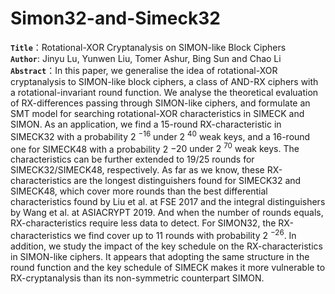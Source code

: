 # Simon32-and-Simeck32
**`Title`**：Rotational-XOR Cryptanalysis on SIMON-like Block Ciphers  
**`Author`**: Jinyu Lu, Yunwen Liu, Tomer Ashur, Bing Sun and Chao Li   
**`Abstract`**：In this paper, we generalise the idea of rotational-XOR cryptanalysis to SIMON-like block ciphers, a class of AND-RX ciphers with a rotational-invariant round function. We analyse the theoretical evaluation of RX-differences passing through SIMON-like ciphers, and formulate an SMT model for searching rotational-XOR characteristics in SIMECK and SIMON. As an application, we find a 15-round
RX-characteristic in SIMECK32 with a probability 2 <sup>−16</sup> under 2 <sup>40</sup> weak keys, and a 16-round one for SIMECK48 with a probability 2 <suo>−20</sup> under 2 <sup>70</sup> weak keys. The characteristics can be further extended to 19/25 rounds for SIMECK32/SIMECK48, respectively. As far as we know, these RX-characteristics are the longest distinguishers found for SIMECK32 and SIMECK48, which cover more rounds than the best differential characteristics found by Liu et al. at FSE 2017 and the integral distinguishers by Wang et al. at ASIACRYPT 2019. And when the number of rounds equals, RX-characteristics require less data to detect. For SIMON32, the RX-characteristics we find cover up to 11 rounds with probability 2 <sup>−26</sup>. In addition, we study the impact of the key schedule on the RX-characteristics in SIMON-like ciphers. It appears that adopting the same structure in the round function and the
key schedule of SIMECK makes it more vulnerable to RX-cryptanalysis than its non-symmetric counterpart SIMON.
